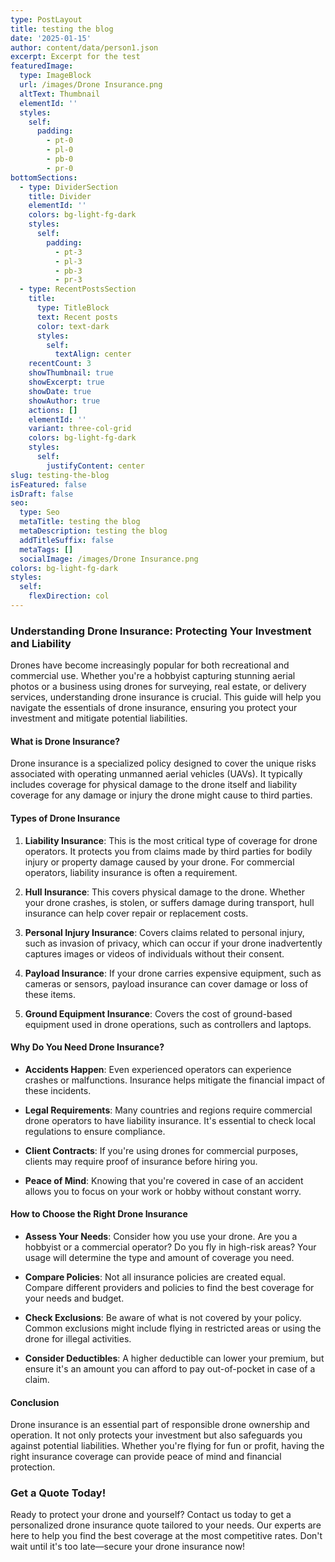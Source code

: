 ```yaml
---
type: PostLayout
title: testing the blog
date: '2025-01-15'
author: content/data/person1.json
excerpt: Excerpt for the test
featuredImage:
  type: ImageBlock
  url: /images/Drone Insurance.png
  altText: Thumbnail
  elementId: ''
  styles:
    self:
      padding:
        - pt-0
        - pl-0
        - pb-0
        - pr-0
bottomSections:
  - type: DividerSection
    title: Divider
    elementId: ''
    colors: bg-light-fg-dark
    styles:
      self:
        padding:
          - pt-3
          - pl-3
          - pb-3
          - pr-3
  - type: RecentPostsSection
    title:
      type: TitleBlock
      text: Recent posts
      color: text-dark
      styles:
        self:
          textAlign: center
    recentCount: 3
    showThumbnail: true
    showExcerpt: true
    showDate: true
    showAuthor: true
    actions: []
    elementId: ''
    variant: three-col-grid
    colors: bg-light-fg-dark
    styles:
      self:
        justifyContent: center
slug: testing-the-blog
isFeatured: false
isDraft: false
seo:
  type: Seo
  metaTitle: testing the blog
  metaDescription: testing the blog
  addTitleSuffix: false
  metaTags: []
  socialImage: /images/Drone Insurance.png
colors: bg-light-fg-dark
styles:
  self:
    flexDirection: col
---
```

### Understanding Drone Insurance: Protecting Your Investment and Liability

Drones have become increasingly popular for both recreational and commercial use. Whether you're a hobbyist capturing stunning aerial photos or a business using drones for surveying, real estate, or delivery services, understanding drone insurance is crucial. This guide will help you navigate the essentials of drone insurance, ensuring you protect your investment and mitigate potential liabilities.

#### What is Drone Insurance?

Drone insurance is a specialized policy designed to cover the unique risks associated with operating unmanned aerial vehicles (UAVs). It typically includes coverage for physical damage to the drone itself and liability coverage for any damage or injury the drone might cause to third parties.

#### Types of Drone Insurance

1.  **Liability Insurance**: This is the most critical type of coverage for drone operators. It protects you from claims made by third parties for bodily injury or property damage caused by your drone. For commercial operators, liability insurance is often a requirement.

2.  **Hull Insurance**: This covers physical damage to the drone. Whether your drone crashes, is stolen, or suffers damage during transport, hull insurance can help cover repair or replacement costs.

3.  **Personal Injury Insurance**: Covers claims related to personal injury, such as invasion of privacy, which can occur if your drone inadvertently captures images or videos of individuals without their consent.

4.  **Payload Insurance**: If your drone carries expensive equipment, such as cameras or sensors, payload insurance can cover damage or loss of these items.

5.  **Ground Equipment Insurance**: Covers the cost of ground-based equipment used in drone operations, such as controllers and laptops.

#### Why Do You Need Drone Insurance?

*   **Accidents Happen**: Even experienced operators can experience crashes or malfunctions. Insurance helps mitigate the financial impact of these incidents.

*   **Legal Requirements**: Many countries and regions require commercial drone operators to have liability insurance. It's essential to check local regulations to ensure compliance.

*   **Client Contracts**: If you're using drones for commercial purposes, clients may require proof of insurance before hiring you.

*   **Peace of Mind**: Knowing that you're covered in case of an accident allows you to focus on your work or hobby without constant worry.

#### How to Choose the Right Drone Insurance

*   **Assess Your Needs**: Consider how you use your drone. Are you a hobbyist or a commercial operator? Do you fly in high-risk areas? Your usage will determine the type and amount of coverage you need.

*   **Compare Policies**: Not all insurance policies are created equal. Compare different providers and policies to find the best coverage for your needs and budget.

*   **Check Exclusions**: Be aware of what is not covered by your policy. Common exclusions might include flying in restricted areas or using the drone for illegal activities.

*   **Consider Deductibles**: A higher deductible can lower your premium, but ensure it's an amount you can afford to pay out-of-pocket in case of a claim.

#### Conclusion

Drone insurance is an essential part of responsible drone ownership and operation. It not only protects your investment but also safeguards you against potential liabilities. Whether you're flying for fun or profit, having the right insurance coverage can provide peace of mind and financial protection.

### Get a Quote Today!

Ready to protect your drone and yourself? Contact us today to get a personalized drone insurance quote tailored to your needs. Our experts are here to help you find the best coverage at the most competitive rates. Don't wait until it's too late—secure your drone insurance now!
